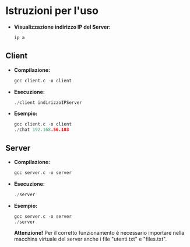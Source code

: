 # Istruzioni per l'uso

* **Visualizzazione indirizzo IP del Server:**
    ```c
    ip a
    ```
## Client

* **Compilazione:**
    ```c
    gcc client.c -o client
    ```

* **Esecuzione:**
    ```c
    ./client indirizzoIPServer
    ```

* **Esempio:**
    ```c
    gcc client.c -o client
    ./chat 192.168.56.103 
    ```

## Server

* **Compilazione:**
    ```c
    gcc server.c -o server
    ```

* **Esecuzione:**
    ```c
    ./server
    ```

* **Esempio:**
    ```c
    gcc server.c -o server
    ./server
    ```

    **Attenzione!** Per il corretto funzionamento è necessario importare nella macchina virtuale del server anche i file "utenti.txt" e "files.txt".
